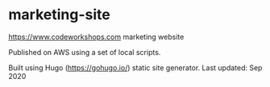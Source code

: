 marketing-site
==============

https://www.codeworkshops.com marketing website


Published on AWS using a set of local scripts.

Built using Hugo (https://gohugo.io/) static site generator.
Last updated: Sep 2020

